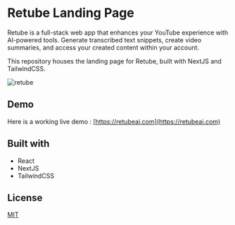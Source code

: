 # Retube Landing Page

Retube is a full-stack web app that enhances your YouTube experience with AI-powered tools. Generate transcribed text snippets, create video summaries, and access your created content within your account. 

This repository houses the landing page for Retube, built with NextJS and TailwindCSS.

![retube](https://github.com/ramoneclarke/retube-landing-page/assets/79229494/9b05cff4-8ee1-45ed-8a7f-d7d8c6adb7b6)


## Demo

Here is a working live demo : [https://retubeai.com](https://retubeai.com)


## Built with

- React
- NextJS
- TailwindCSS

## License

[MIT](https://choosealicense.com/licenses/mit/)
